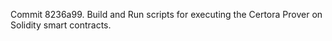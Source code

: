 Commit 8236a99.                    Build and Run scripts for executing the Certora Prover on Solidity smart contracts.